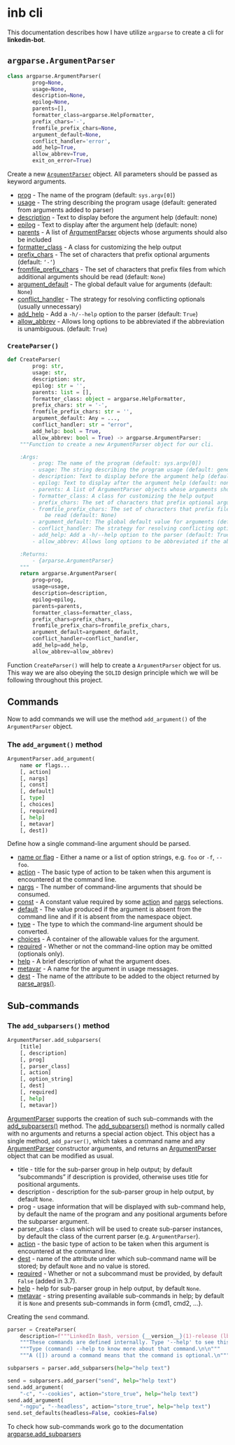 # inb cli

This documentation describes how I have utilize `argparse` to create a cli for **linkedin-bot**.

## `argparse.ArgumentParser`

```python
class argparse.ArgumentParser(
        prog=None,
        usage=None,
        description=None,
        epilog=None,
        parents=[],
        formatter_class=argparse.HelpFormatter,
        prefix_chars='-',
        fromfile_prefix_chars=None,
        argument_default=None,
        conflict_handler='error',
        add_help=True,
        allow_abbrev=True,
        exit_on_error=True)
```

Create a new [`ArgumentParser`][_argparse_argument_parser] object. All parameters should be passed as keyword arguments.

- [prog][_argparse_prog] - The name of the program (default: `sys.argv[0]`)
- [usage][_argparse_usage] - The string describing the program usage (default: generated from arguments added to parser)
- [description][_argparse_description] - Text to display before the argument help (default: none)
- [epilog][_argparse_epilog] - Text to display after the argument help (default: none)
- [parents][_argparse_parents] - A list of [ArgumentParser][_argparse_argument_parser] objects whose arguments should also be included
- [formatter_class][_argparse_formatter_class] - A class for customizing the help output
- [prefix_chars][_argparse_prefix_chars] - The set of characters that prefix optional arguments (default: `‘-‘`)
- [fromfile_prefix_chars][_argparse_fromfile_prefix_chars] - The set of characters that prefix files from which additional arguments should be read (default: `None`)
- [argument_default][_argparse_argument_default] - The global default value for arguments (default: `None`)
- [conflict_handler][_argparse_conflict_handler] - The strategy for resolving conflicting optionals (usually unnecessary)
- [add_help][_argparse_add_help] - Add a `-h/--help` option to the parser (default: `True`)
- [allow_abbrev][_argparse_allow_abbrev] - Allows long options to be abbreviated if the abbreviation is unambiguous. (default: `True`)

### `CreateParser()`

```python
def CreateParser(
        prog: str,
        usage: str,
        description: str,
        epilog: str = '',
        parents: list = [],
        formatter_class: object = argparse.HelpFormatter,
        prefix_chars: str = '-',
        fromfile_prefix_chars: str = '',
        argument_default: Any = ...,
        conflict_handler: str = "error",
        add_help: bool = True,
        allow_abbrev: bool = True) -> argparse.ArgumentParser:
    """Function to create a new ArgumentParser object for our cli.

    :Args:
        - prog: The name of the program (default: sys.argv[0])
        - usage: The string describing the program usage (default: generated from arguments added to parser)
        - description: Text to display before the argument help (default: none)
        - epilog: Text to display after the argument help (default: none)
        - parents: A list of ArgumentParser objects whose arguments should also be included
        - formatter_class: A class for customizing the help output
        - prefix_chars: The set of characters that prefix optional arguments (default: ‘-‘)
        - fromfile_prefix_chars: The set of characters that prefix files from which additional arguments should
            be read (default: None)
        - argument_default: The global default value for arguments (default: None)
        - conflict_handler: The strategy for resolving conflicting optionals (usually unnecessary)
        - add_help: Add a -h/--help option to the parser (default: True)
        - allow_abbrev: Allows long options to be abbreviated if the abbreviation is unambiguous. (default: True)z

    :Returns:
        - {arparse.ArgumentParser}
    """
    return argparse.ArgumentParser(
        prog=prog,
        usage=usage,
        description=description,
        epilog=epilog,
        parents=parents,
        formatter_class=formatter_class,
        prefix_chars=prefix_chars,
        fromfile_prefix_chars=fromfile_prefix_chars,
        argument_default=argument_default,
        conflict_handler=conflict_handler,
        add_help=add_help,
        allow_abbrev=allow_abbrev)
```

Function `CreateParser()` will help to create a `ArgumentParser` object for us. This way we are also obeying the `SOLID` design
principle which we will be following throughout this project.

## Commands

Now to add commands we will use the method `add_argument()` of the `ArgumentParser` object.

### The `add_argument()` method

```python
ArgumentParser.add_argument(
    name or flags...
    [, action]
    [, nargs]
    [, const]
    [, default]
    [, type]
    [, choices]
    [, required]
    [, help]
    [, metavar]
    [, dest])
```

Define how a single command-line argument should be parsed.

- [name or flag][_argparse_add_argument_name_or_flag] - Either a name or a list of option strings, e.g. `foo` or `-f`, `--foo`.
- [action][_argparse_add_argument_action] - The basic type of action to be taken when this argument is encountered at the command line.
- [nargs][_argparse_add_argument_nargs] - The number of command-line arguments that should be consumed.
- [const][_argparse_add_argument_const] - A constant value required by some [action][_argparse_add_argument_action] and [nargs][_argparse_add_argument_nargs] selections.
- [default][_argparse_argument_default] - The value produced if the argument is absent from the command line and if it is absent from the namespace object.
- [type][_argparse_add_argument_type] - The type to which the command-line argument should be converted.
- [choices][_argparse_add_argument_choices] - A container of the allowable values for the argument.
- [required][_argparse_add_argument_required] - Whether or not the command-line option may be omitted (optionals only).
- [help][_argparse_add_argument_help] - A brief description of what the argument does.
- [metavar][_argparse_add_argument_metavar] - A name for the argument in usage messages.
- [dest][_argparse_add_argument_dest] - The name of the attribute to be added to the object returned by [parse_args()][_argparse_parse_args].

## Sub-commands

### The `add_subparsers()` method

```python
ArgumentParser.add_subparsers(
    [title]
    [, description]
    [, prog]
    [, parser_class]
    [, action]
    [, option_string]
    [, dest]
    [, required]
    [, help]
    [, metavar])
```

[ArgumentParser][_argparse_argument_parser] supports the creation of such sub-commands with the [add_subparsers()][_argparse_add_subparsers] method. The [add_subparsers()][_argparse_add_subparsers] method is normally called with no arguments and returns a special action object. This object has a single method, `add_parser()`, which takes a command name and any [ArgumentParser][_argparse_argument_parser] constructor arguments, and returns an [ArgumentParser][_argparse_argument_parser] object that can be modified as usual.

- title - title for the sub-parser group in help output; by default “subcommands” if description is provided, otherwise uses title for positional arguments.
- description - description for the sub-parser group in help output, by default `None`.
- prog - usage information that will be displayed with sub-command help, by default the name of the program and any positional arguments before the subparser argument.
- parser_class - class which will be used to create sub-parser instances, by default the class of the current parser (e.g. `ArgumentParser`).
- [action][_argparse_add_subparsers_action] - the basic type of action to be taken when this argument is encountered at the command line.
- [dest][_argparse_add_subparsers_dest] - name of the attribute under which sub-command name will be stored; by default `None` and no value is stored.
- [required][_argparse_add_subparsers_required] - Whether or not a subcommand must be provided, by default `False` (added in 3.7).
- [help][_argparse_add_subparsers_help] - help for sub-parser group in help output, by default `None`.
- [metavar][_argparse_add_subparsers_metavar] - string presenting available sub-commands in help; by default it is `None` and presents sub-commands in form {cmd1, cmd2, ...}.

Creating the `send` command.

```python
parser = CreateParser(
    description=f"""LinkedIn Bash, version {__version__}(1)-release (lbot-{__version__})\n"""
    """These commands are defined internally. Type '--help' to see this list.\n"""
    """Type (command) --help to know more about that command.\n\n"""
    """A ([]) around a command means that the command is optional.\n""")

subparsers = parser.add_subparsers(help="help text")

send = subparsers.add_parser("send", help="help text")
send.add_argument(
    "-c", "--cookies", action="store_true", help="help text")
send.add_argument(
    "-ngpu", "--headless", action="store_true", help="help text")
send.set_defaults(headless=False, cookies=False)
```

To check how sub-commands work go to the documentation [argparse.add_subparsers][_argparse_add_subparsers]

<!-- Definitions -->

<!-- argparse -->

[_argparse]: https://docs.python.org/3/library/argparse.html

<!-- argument_parser -->

[_argparse_argument_parser]: https://docs.python.org/3/library/argparse.html#argparse.ArgumentParser
[_argparse_prog]: https://docs.python.org/3/library/argparse.html#prog
[_argparse_usage]: https://docs.python.org/3/library/argparse.html#usage
[_argparse_description]: https://docs.python.org/3/library/argparse.html#description
[_argparse_epilog]: https://docs.python.org/3/library/argparse.html#epilog
[_argparse_parents]: https://docs.python.org/3/library/argparse.html#parents
[_argparse_formatter_class]: https://docs.python.org/3/library/argparse.html#formatter-class
[_argparse_prefix_chars]: https://docs.python.org/3/library/argparse.html#prefix-chars
[_argparse_fromfile_prefix_chars]: https://docs.python.org/3/library/argparse.html#fromfile-prefix-chars
[_argparse_argument_default]: https://docs.python.org/3/library/argparse.html#argument-default
[_argparse_conflict_handler]: https://docs.python.org/3/library/argparse.html#conflict-handler
[_argparse_add_help]: https://docs.python.org/3/library/argparse.html#add-help
[_argparse_allow_abbrev]: https://docs.python.org/3/library/argparse.html#allow-abbrev

<!-- argument_parser_add_argument -->

[_argparse_add_argument_name_or_flag]: https://docs.python.org/3/library/argparse.html#name-or-flags
[_argparse_add_argument_action]: https://docs.python.org/3/library/argparse.html#action
[_argparse_add_argument_nargs]: https://docs.python.org/3/library/argparse.html#nargs
[_argparse_add_argument_const]: https://docs.python.org/3/library/argparse.html#const
[_argparse_add_argument_default]: https://docs.python.org/3/library/argparse.html#default
[_argparse_add_argument_type]: https://docs.python.org/3/library/argparse.html#type
[_argparse_add_argument_choices]: https://docs.python.org/3/library/argparse.html#choices
[_argparse_add_argument_required]: https://docs.python.org/3/library/argparse.html#required
[_argparse_add_argument_help]: https://docs.python.org/3/library/argparse.html#help
[_argparse_add_argument_metavar]: https://docs.python.org/3/library/argparse.html#metavar
[_argparse_add_argument_dest]: https://docs.python.org/3/library/argparse.html#dest

<!-- parse_args -->

[_argparse_parse_args]: https://docs.python.org/3/library/argparse.html#argparse.ArgumentParser.parse_args

<!-- argument_parser_add_subparser -->

[_argparse_add_subparsers]: https://docs.python.org/3/library/argparse.html#argparse.ArgumentParser.add_subparsers
[_argparse_add_subparsers_action]: https://docs.python.org/3/library/argparse.html#action
[_argparse_add_subparsers_dest]: https://docs.python.org/3/library/argparse.html#dest
[_argparse_add_subparsers_required]: https://docs.python.org/3/library/argparse.html#required
[_argparse_add_subparsers_help]: https://docs.python.org/3/library/argparse.html#help
[_argparse_add_subparsers_metavar]: https://docs.python.org/3/library/argparse.html#metavar
